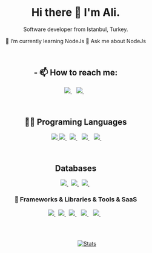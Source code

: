 <h1 align='center'>
  Hi there 👋 I'm Ali.
</h1>

<div align = 'center'>
<p align='center'>
  Software developer from Istanbul, Turkey.
</p> 


 🌱 I’m currently learning NodeJs 
 💬 Ask me about NodeJs 

<br>

<h2> - 📫 How to reach me:   </h2>
<p>
  
  <a href="https://www.linkedin.com/in/ali-altınok-0456b3164/">
    <img src="https://img.shields.io/badge/linkedin-%230077B5.svg?&style=for-the-badge&logo=linkedin&logoColor=white" />
  </a>&nbsp;&nbsp; <a href="https://twitter.com/_eeloth">
    <img src="https://img.shields.io/badge/Twitter-1DA1F2?style=for-the-badge&logo=twitter&logoColor=white" />
  </a>&nbsp;&nbsp;
  
</p>

<br>

<h2> 👩‍💻 Programing Languages</h2>

<p>
  </a>&nbsp;&nbsp;  <a href="#"><img src="https://img.shields.io/badge/JavaScript-323330?style=for-the-badge&logo=javascript&logoColor=F7DF1E" />
  <a href="#"><img src="https://img.shields.io/badge/C%2B%2B-00599C?style=for-the-badge&logo=c%2B%2B&logoColor=white" />
  </a>&nbsp;&nbsp;<a href="#"><img src="https://img.shields.io/badge/Java-ED8B00?style=for-the-badge&logo=java&logoColor=white" />
  </a>&nbsp;&nbsp; <a href="#"><img src="https://img.shields.io/badge/C%23-239120?style=for-the-badge&logo=c-sharp&logoColor=white" />
  </a>&nbsp;&nbsp; <a href="#"><img src="https://img.shields.io/badge/Python-FFD43B?style=for-the-badge&logo=python&logoColor=darkgreen" />
  </a>&nbsp;&nbsp; 

</p>

<br>



<h2> Databases </h3>

   <a href="#">
   <img src="https://img.shields.io/badge/postgres-%23316192.svg?style=for-the-badge&logo=postgresql&logoColor=white" />
   </a>&nbsp;  

<a href="#">
   <img src="https://img.shields.io/badge/MongoDB-%234ea94b.svg?style=for-the-badge&logo=mongodb&logoColor=white" />
   </a>&nbsp;     

   <a href="#">
   <img src="https://img.shields.io/badge/sqlite-%2307405e.svg?style=for-the-badge&logo=sqlite&logoColor=white" />
   </a>&nbsp;  

<br>

<h3> 🚀 Frameworks & Libraries & Tools & SaaS </h3>

<p>
<a href="#">
    <img src="https://img.shields.io/badge/Node.js-339933?style=for-the-badge&logo=nodedotjs&logoColor=white" />
  </a>&nbsp; 
  
  <a href="#">
   <img src="https://img.shields.io/badge/react-%2320232a.svg?style=for-the-badge&logo=react&logoColor=%2361DAFB" />
   </a>&nbsp;  
   
  <a href="#">
    <img src="https://img.shields.io/badge/Jupyter-F37626.svg?&style=for-the-badge&logo=Jupyter&logoColor=white" />
  </a>&nbsp;&nbsp;
  
  <a href="#">
    <img src="https://img.shields.io/badge/Bootstrap-563D7C?style=for-the-badge&logo=bootstrap&logoColor=white" />
  </a>&nbsp;&nbsp; 
  
  <a href="#">
    <img src="https://img.shields.io/badge/heroku-%23430098.svg?style=for-the-badge&logo=heroku&logoColor=white" />
  </a>&nbsp;&nbsp;
  
  
<br><br>

</p>



&nbsp;&nbsp;&nbsp;&nbsp;&nbsp;&nbsp;&nbsp;&nbsp;&nbsp;&nbsp;&nbsp;&nbsp;&nbsp;&nbsp;&nbsp;[![Stats](https://github-readme-stats.vercel.app/api?username=altinokali&show_icons=true&theme=radical)](https://github-readme-stats.vercel.app/api?username=altinokali&show_icons=true&theme=radical)


</div>
